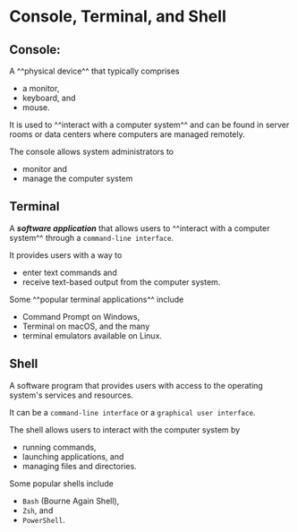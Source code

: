# Console, Terminal, and Shell


## Console: 

A ^^physical device^^ that typically comprises 

* a monitor, 
* keyboard, and 
* mouse. 

It is used to ^^interact with a computer system^^ and can be found in server rooms or data centers where computers are managed remotely. 

The console allows system administrators to 

* monitor and 
* manage the computer system 

## Terminal

A ***software application*** that allows users to ^^interact with a computer system^^ through a `command-line interface`. 

It provides users with a way to 

* enter text commands and 
* receive text-based output from the computer system. 

Some ^^popular terminal applications^^ include 

* Command Prompt on Windows, 
* Terminal on macOS, and the many 
* terminal emulators available on Linux.

## Shell

 A software program that provides users with access to the operating system's services and resources. 
 
 It can be a `command-line interface` or a `graphical user interface`. 
 
 The shell allows users to interact with the computer system by 
 
 * running commands, 
 * launching applications, and 
 * managing files and directories. 
 
 Some popular shells include 
 
 * `Bash` (Bourne Again Shell), 
 * `Zsh`, and 
 * `PowerShell`.